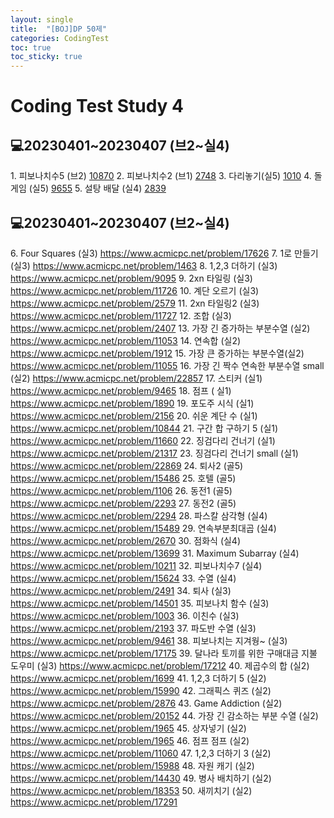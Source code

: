```yaml
---
layout: single
title:  "[BOJ]DP 50제"
categories: CodingTest
toc: true
toc_sticky: true
---
```


# Coding Test Study 4

## 💻20230401~20230407 (브2~실4)

1\. 피보나치수5 (브2) 
[10870](https://www.acmicpc.net/problem/10870)
2\. 피보나치수2 (브1) 
[2748](https://www.acmicpc.net/problem/2748)
3\. 다리놓기(실5) 
[1010](https://www.acmicpc.net/problem/1010)
4\. 돌게임 (실5) 
[9655](https://www.acmicpc.net/problem/9655)
5\. 설탕 배달 (실4) 
[2839](https://www.acmicpc.net/problem/2839)

## 💻20230401~20230407 (브2~실4)
6\. Four Squares (실3) https://www.acmicpc.net/problem/17626
7\. 1로 만들기 (실3) https://www.acmicpc.net/problem/1463
8\. 1,2,3 더하기 (실3) https://www.acmicpc.net/problem/9095
9\. 2xn 타일링 (실3) https://www.acmicpc.net/problem/11726
10\. 계단 오르기 (실3) https://www.acmicpc.net/problem/2579
11\. 2xn 타일링2 (실3) https://www.acmicpc.net/problem/11727
12\. 조합 (실3) https://www.acmicpc.net/problem/2407
13\. 가장 긴 증가하는 부분수열 (실2) https://www.acmicpc.net/problem/11053
14\. 연속합 (실2) https://www.acmicpc.net/problem/1912
15\. 가장 큰 증가하는 부분수열(실2) https://www.acmicpc.net/problem/11055
16\. 가장 긴 짝수 연속한 부분수열 small (실2) https://www.acmicpc.net/problem/22857
17\. 스티커 (실1) https://www.acmicpc.net/problem/9465
18\. 점프 ( 실1) https://www.acmicpc.net/problem/1890
19\. 포도주 시식 (실1) https://www.acmicpc.net/problem/2156
20\. 쉬운 계단 수 (실1) https://www.acmicpc.net/problem/10844
21\. 구간 합 구하기 5 (실1) https://www.acmicpc.net/problem/11660
22\. 징검다리 건너기 (실1) https://www.acmicpc.net/problem/21317
23\. 징검다리 건너기 small (실1) https://www.acmicpc.net/problem/22869
24\. 퇴사2 (골5) https://www.acmicpc.net/problem/15486
25\. 호텔 (골5) https://www.acmicpc.net/problem/1106
26\. 동전1 (골5) https://www.acmicpc.net/problem/2293
27\. 동전2 (골5) https://www.acmicpc.net/problem/2294
28\. 파스칼 삼각형 (실4) https://www.acmicpc.net/problem/15489
29\. 연속부분최대곱 (실4) https://www.acmicpc.net/problem/2670
30\. 점화식 (실4) https://www.acmicpc.net/problem/13699
31\. Maximum Subarray (실4) https://www.acmicpc.net/problem/10211
32\. 피보나치수7 (실4) https://www.acmicpc.net/problem/15624
33\. 수열 (실4) https://www.acmicpc.net/problem/2491
34\. 퇴사 (실3) https://www.acmicpc.net/problem/14501
35\. 피보나치 함수 (실3) https://www.acmicpc.net/problem/1003
36\. 이친수 (실3)  https://www.acmicpc.net/problem/2193
37\. 파도반 수열 (실3) https://www.acmicpc.net/problem/9461
38\. 피보나치는 지겨웡~ (실3) https://www.acmicpc.net/problem/17175
39\. 달나라 토끼를 위한 구매대금 지불 도우미 (실3) https://www.acmicpc.net/problem/17212
40\. 제곱수의 합 (실2) https://www.acmicpc.net/problem/1699
41\. 1,2,3 더하기 5 (실2) https://www.acmicpc.net/problem/15990
42\. 그래픽스 퀴즈 (실2) https://www.acmicpc.net/problem/2876
43\. Game Addiction (실2) https://www.acmicpc.net/problem/20152
44\. 가장 긴 감소하는 부분 수열 (실2) https://www.acmicpc.net/problem/1965
45\. 상자넣기 (실2) https://www.acmicpc.net/problem/1965
46\. 점프 점프 (실2) https://www.acmicpc.net/problem/11060
47\. 1,2,3 더하기 3 (실2) https://www.acmicpc.net/problem/15988
48\. 자원 캐기 (실2) https://www.acmicpc.net/problem/14430
49\. 병사 배치하기 (실2) https://www.acmicpc.net/problem/18353
50\. 새끼치기 (실2) https://www.acmicpc.net/problem/17291